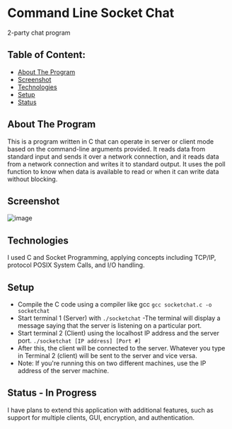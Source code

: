 # Command Line Socket Chat
2-party chat program
## Table of Content:

- [About The Program](#about-the-program)
- [Screenshot](#screenshot)
- [Technologies](#technologies)
- [Setup](#setup)
- [Status](#status)


## About The Program
This is a program written in C that can operate in server or client mode based on the command-line arguments provided. 
It reads data from standard input and sends it over a network connection, and it reads data from a network connection and writes it to standard output. 
It uses the poll function to know when data is available to read or when it can write data without blocking.
## Screenshot

![image](https://github.com/arjuntrivedi/Command-line-Chat-System/assets/72959325/ae23c33f-e437-48bd-9e3e-1eeedc74841b)


## Technologies
I used C and Socket Programming, applying concepts including TCP/IP, protocol POSIX System Calls, and I/O handling.

## Setup
- Compile the C code using a compiler like gcc
`gcc socketchat.c -o socketchat`
- Start terminal 1 (Server) with `./socketchat`
    -The terminal will display a message saying that the server is listening on a particular port. 
- Start terminal 2 (Client) using the localhost IP address and the server port.
`./socketchat [IP address] [Port #]`
- After this, the client will be connected to the server. Whatever you type in Terminal 2 (client) will be sent to the server and vice versa.
- Note: If you're running this on two different machines, use the IP address of the server machine.


## Status - In Progress
I have plans to extend this application with additional features, such as support for multiple clients, GUI, encryption, and authentication.

